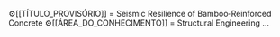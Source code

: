 
<!-- Example: Filled prompt for a Civil Engineering article -->
⚙️[[TÍTULO_PROVISÓRIO]] = Seismic Resilience of Bamboo‑Reinforced Concrete
⚙️[[ÁREA_DO_CONHECIMENTO]] = Structural Engineering
...
